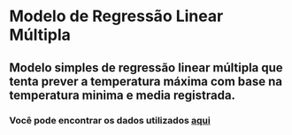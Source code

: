 # Modelo de Regressão Linear Múltipla

<h2>
Modelo simples de regressão linear múltipla que tenta prever a temperatura máxima
com base na temperatura minima e media registrada.
</h2>

### Você pode encontrar os dados utilizados [aqui](https://www.kaggle.com/datasets/smid80/weatherww2)
